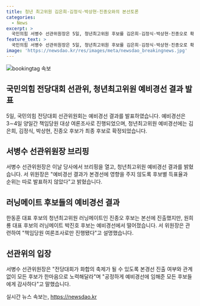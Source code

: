```yaml
---
title: 청년 최고위원 김은희·김정식·박상현·진종오와의 본선토론
categories:
  - News
excerpt: >
  국민의힘 서병수 선관위원장은 5일, 청년최고위원 후보를 김은희·김정식·박상현·진종오로 확정했다. 서 위원장은 공정한 예비경선을 통해 본경선 진출 여부와 상관없이 모든 후보가 화합하여 노력해야 한다고 강조했다. 청년최고위원 러닝메이트인 진종오는 본선에 진출했지만, 박진호는 떨어졌다. 원희룡 대표 후보의 박진호에 대한 정치자금법 위반 의혹은 선관위의 판단에선 고려되지 않는다고 밝혔다.
feature_text: >
  국민의힘 서병수 선관위원장은 5일, 청년최고위원 후보를 김은희·김정식·박상현·진종오로 확정했다. 서 위원장은 공정한 예비경선을 통해 본경선 진출 여부와 상관없이 모든 후보가 화합하여 노력해야 한다고 강조했다. 청년최고위원 러닝메이트인 진종오는 본선에 진출했지만, 박진호는 떨어졌다. 원희룡 대표 후보의 박진호에 대한 정치자금법 위반 의혹은 선관위의 판단에선 고려되지 않는다고 밝혔다.
image: 'https://newsdao.kr/res/images/meta/newsdao_breakingnews.jpg'
---
```


<p><img src="https://newsdao.kr/res/images/meta/newsdao_breakingnews.jpg" alt="bookingtag 속보" /></p>

<h2 data-ke-size="size26">국민의힘 전당대회 선관위, 청년최고위원 예비경선 결과 발표</h2>

<p data-ke-size="size16">5일, 국민의힘 전당대회 선관위원회는 예비경선 결과를 발표하였습니다. 예비경선은 3∼4일 양일간 책임당원 대상 여론조사로 진행되었으며, 청년최고위원 예비경선에는 김은희, 김정식, 박상현, 진종오 후보가 최종 후보로 확정되었습니다.</p>

<h2 data-ke-size="size24">서병수 선관위원장 브리핑</h2>

<p data-ke-size="size16">서병수 선관위원장은 이날 당사에서 브리핑을 열고, 청년최고위원 예비경선 결과를 밝혔습니다. 서 위원장은 "예비경선 결과가 본경선에 영향을 주지 않도록 후보별 득표율과 순위는 따로 발표하지 않았다"고 밝혔습니다.</p>

<h2 data-ke-size="size24">러닝메이트 후보들의 예비경선 결과</h2>

<p data-ke-size="size16">한동훈 대표 후보의 청년최고위원 러닝메이트인 진종오 후보는 본선에 진출했지만, 원희룡 대표 후보의 러닝메이트 박진호 후보는 예비경선에서 떨어졌습니다. 서 위원장은 관련하여 "책임당원 여론조사로만 진행됐다"고 설명했습니다.</p>

<h2 data-ke-size="size24">선관위의 입장</h2>

<p data-ke-size="size16">서병수 선관위원장은 "전당대회가 화합의 축제가 될 수 있도록 본경선 진출 여부와 관계없이 모든 후보가 한마음으로 노력해달라"며 "공정하게 예비경선에 임해준 모든 후보들에게 감사하다"고 말했습니다.</p>
실시간 뉴스 속보는, <a href="https://newsdao.kr" rel="dofollow">https://newsdao.kr</a>


